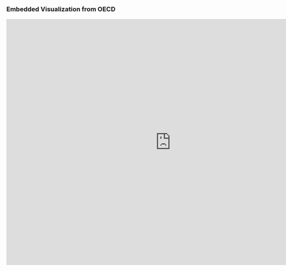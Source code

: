 <h3>Embedded Visualization from OECD</h3>
<iframe src="https://data.oecd.org/chart/6XKd" width="860" height="645" style="border: 0" mozallowfullscreen="true" webkitallowfullscreen="true" allowfullscreen="true"><a href="https://data.oecd.org/chart/6XKd" target="_blank">OECD Chart: General government debt, Total, % of GDP, Annual, 2021</a></iframe>
